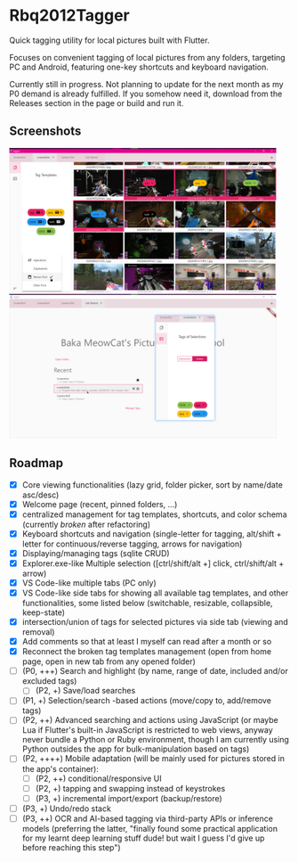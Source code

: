 # Rbq2012Tagger

Quick tagging utility for local pictures built with Flutter.

Focuses on convenient tagging of local pictures from any folders, targeting PC and Android, featuring one-key shortcuts and keyboard navigation.

Currently still in progress. Not planning to update for the next month as my P0 demand is already fulfilled. If you somehow need it, download from the Releases section in the page or build and run it.

## Screenshots

<img src="screenshots/scr00_contents.png" alt="screenshot" width="480"/>
<img src="screenshots/scr01_homepage.png" alt="screenshot" width="480"/>

## Roadmap

- [x] Core viewing functionalities (lazy grid, folder picker, sort by name/date asc/desc)
- [x] Welcome page (recent, pinned folders, ...)
- [x] centralized management for tag templates, shortcuts, and color schema (currently *broken* after refactoring)
- [x] Keyboard shortcuts and navigation (single-letter for tagging, alt/shift + letter for continuous/reverse tagging, arrows for navigation)
- [x] Displaying/managing tags (sqlite CRUD)
- [x] Explorer.exe-like Multiple selection ([ctrl/shift/alt +] click, ctrl/shift/alt + arrow)
- [x] VS Code-like multiple tabs (PC only)
- [x] VS Code-like side tabs for showing all available tag templates, and other functionalities, some listed below (switchable, resizable, collapsible, keep-state)
- [x] intersection/union of tags for selected pictures via side tab (viewing and removal)
- [x] Add comments so that at least I myself can read after a month or so
- [x] Reconnect the broken tag templates management (open from home page, open in new tab from any opened folder)
- [ ] (P0, +++) Search and highlight (by name, range of date, included and/or excluded tags)
  - [ ] (P2, +) Save/load searches
- [ ] (P1, +) Selection/search -based actions (move/copy to, add/remove tags)
- [ ] (P2, ++) Advanced searching and actions using JavaScript (or maybe Lua if Flutter's built-in JavaScript is restricted to web views, anyway never bundle a Python or Ruby environment, though I am currently using Python outsides the app for bulk-manipulation based on tags)
- [ ] (P2, ++++) Mobile adaptation (will be mainly used for pictures stored in the app's container):
  - [ ] (P2, ++) conditional/responsive UI
  - [ ] (P2, +) tapping and swapping instead of keystrokes
  - [ ] (P3, +) incremental import/export (backup/restore)
- [ ] (P3, +) Undo/redo stack
- [ ] (P3, ++) OCR and AI-based tagging via third-party APIs or inference models (preferring the latter, "finally found some practical application for my learnt deep learning stuff dude! but wait I guess I'd give up before reaching this step")
